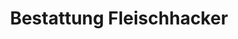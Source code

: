 ---
title: "Bestattung Fleischhacker"
url: /preding/bestattung-fleischhacker/
shop: Bestattungen
---